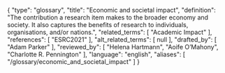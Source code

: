 {
    "type": "glossary",
    "title": "Economic and societal impact",
    "definition": "The contribution a research item makes to the broader economy and society. It also captures the benefits of research to individuals, organisations, and/or nations.",
    "related_terms": [
        "Academic Impact"
    ],
    "references": [
        "ESRC2021"
    ],
    "alt_related_terms": [
        null
    ],
    "drafted_by": [
        "Adam Parker"
    ],
    "reviewed_by": [
        "Helena Hartmann",
        "Aoife O’Mahony",
        "Charlotte R. Pennington"
    ],
    "language": "english",
    "aliases": [
        "/glossary/economic_and_societal_impact"
    ]
}